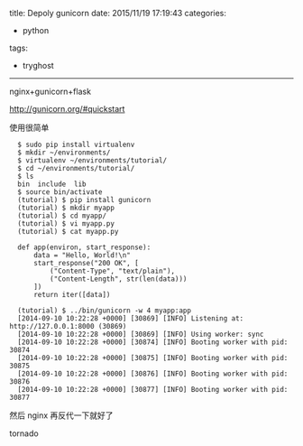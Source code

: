 title: Depoly gunicorn
date: 2015/11/19 17:19:43
categories:

 - python 


tags:

- tryghost

---

nginx+gunicorn+flask

http://gunicorn.org/#quickstart

使用很简单

```language-bash
  $ sudo pip install virtualenv
  $ mkdir ~/environments/
  $ virtualenv ~/environments/tutorial/
  $ cd ~/environments/tutorial/
  $ ls
  bin  include  lib
  $ source bin/activate
  (tutorial) $ pip install gunicorn
  (tutorial) $ mkdir myapp
  (tutorial) $ cd myapp/
  (tutorial) $ vi myapp.py
  (tutorial) $ cat myapp.py

  def app(environ, start_response):
      data = "Hello, World!\n"
      start_response("200 OK", [
          ("Content-Type", "text/plain"),
          ("Content-Length", str(len(data)))
      ])
      return iter([data])

  (tutorial) $ ../bin/gunicorn -w 4 myapp:app
  [2014-09-10 10:22:28 +0000] [30869] [INFO] Listening at: http://127.0.0.1:8000 (30869)
  [2014-09-10 10:22:28 +0000] [30869] [INFO] Using worker: sync
  [2014-09-10 10:22:28 +0000] [30874] [INFO] Booting worker with pid: 30874
  [2014-09-10 10:22:28 +0000] [30875] [INFO] Booting worker with pid: 30875
  [2014-09-10 10:22:28 +0000] [30876] [INFO] Booting worker with pid: 30876
  [2014-09-10 10:22:28 +0000] [30877] [INFO] Booting worker with pid: 30877
```

然后 nginx 再反代一下就好了

tornado



